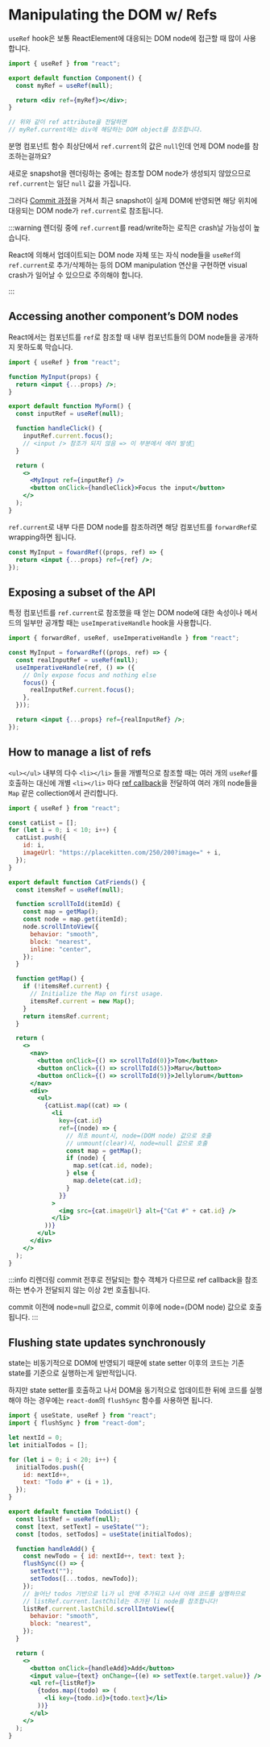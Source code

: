 # Manipulating the DOM w/ Refs

`useRef` hook은 보통 ReactElement에 대응되는 DOM node에 접근할 때 많이 사용합니다.

```jsx
import { useRef } from "react";

export default function Component() {
  const myRef = useRef(null);

  return <div ref={myRef}></div>;
}

// 위와 같이 ref attribute을 전달하면
// myRef.current에는 div에 해당하는 DOM object를 참조합니다.
```

분명 컴포넌트 함수 최상단에서 `ref.current`의 값은 `null`인데 언제 DOM node를 참조하는걸까요?

새로운 snapshot을 렌더링하는 중에는 참조할 DOM node가 생성되지 않았으므로 `ref.current`는 일단 `null` 값을 가집니다.

그러다 [Commit 과정](./render_and_commit.md#committing)을 거쳐서 최근 snapshot이 실제 DOM에 반영되면 해당 위치에 대응되는 DOM node가 `ref.current`로 참조됩니다.

:::warning
렌더링 중에 `ref.current`를 read/write하는 로직은 crash날 가능성이 높습니다.

React에 의해서 업데이트되는 DOM node 자체 또는 자식 node들을 `useRef`의 `ref.current`로 추가/삭제하는 등의 DOM manipulation 연산을 구현하면 visual crash가 일어날 수 있으므로 주의해야 합니다.

:::

## Accessing another component’s DOM nodes

React에서는 컴포넌트를 `ref`로 참조할 때 내부 컴포넌트들의 DOM node들을 공개하지 못하도록 막습니다.

```jsx
import { useRef } from "react";

function MyInput(props) {
  return <input {...props} />;
}

export default function MyForm() {
  const inputRef = useRef(null);

  function handleClick() {
    inputRef.current.focus();
    // <input /> 참조가 되지 않음 => 이 부분에서 에러 발생🚨
  }

  return (
    <>
      <MyInput ref={inputRef} />
      <button onClick={handleClick}>Focus the input</button>
    </>
  );
}
```

`ref.current`로 내부 다른 DOM node를 참조하려면 해당 컴포넌트를 `forwardRef`로 wrapping하면 됩니다.

```jsx
const MyInput = fowardRef((props, ref) => {
  return <input {...props} ref={ref} />;
});
```

## Exposing a subset of the API

특정 컴포넌트를 `ref.current`로 참조했을 때 얻는 DOM node에 대한 속성이나 메서드의 일부만 공개할 때는 `useImperativeHandle` hook을 사용합니다.

```jsx
import { forwardRef, useRef, useImperativeHandle } from "react";

const MyInput = forwardRef((props, ref) => {
  const realInputRef = useRef(null);
  useImperativeHandle(ref, () => ({
    // Only expose focus and nothing else
    focus() {
      realInputRef.current.focus();
    },
  }));

  return <input {...props} ref={realInputRef} />;
});
```

## How to manage a list of refs

`<ul></ul>` 내부의 다수 `<li></li>` 들을 개별적으로 참조할 때는 여러 개의 `useRef`를 호출하는 대신에 개별 `<li></li>` 마다 [ref callback](https://react.dev/reference/react-dom/components/common#ref-callback)을 전달하여 여러 개의 node들을 `Map` 같은 collection에서 관리합니다.

```jsx
import { useRef } from "react";

const catList = [];
for (let i = 0; i < 10; i++) {
  catList.push({
    id: i,
    imageUrl: "https://placekitten.com/250/200?image=" + i,
  });
}

export default function CatFriends() {
  const itemsRef = useRef(null);

  function scrollToId(itemId) {
    const map = getMap();
    const node = map.get(itemId);
    node.scrollIntoView({
      behavior: "smooth",
      block: "nearest",
      inline: "center",
    });
  }

  function getMap() {
    if (!itemsRef.current) {
      // Initialize the Map on first usage.
      itemsRef.current = new Map();
    }
    return itemsRef.current;
  }

  return (
    <>
      <nav>
        <button onClick={() => scrollToId(0)}>Tom</button>
        <button onClick={() => scrollToId(5)}>Maru</button>
        <button onClick={() => scrollToId(9)}>Jellylorum</button>
      </nav>
      <div>
        <ul>
          {catList.map((cat) => (
            <li
              key={cat.id}
              ref={(node) => {
                // 최초 mount시, node=(DOM node) 값으로 호출
                // unmount(clear)시, node=null 값으로 호출
                const map = getMap();
                if (node) {
                  map.set(cat.id, node);
                } else {
                  map.delete(cat.id);
                }
              }}
            >
              <img src={cat.imageUrl} alt={"Cat #" + cat.id} />
            </li>
          ))}
        </ul>
      </div>
    </>
  );
}
```

:::info
리렌더링 commit 전후로 전달되는 함수 객체가 다르므로 ref callback을 참조하는 변수가 전달되지 않는 이상 2번 호출됩니다.

commit 이전에 node=null 값으로, commit 이후에 node=(DOM node) 값으로 호출됩니다.
:::

## Flushing state updates synchronously

state는 비동기적으로 DOM에 반영되기 때문에 state setter 이후의 코드는 기존 state를 기준으로 실행하는게 일반적입니다.

하지만 state setter를 호출하고 나서 DOM을 동기적으로 업데이트한 뒤에 코드를 실행해야 하는 경우에는 `react-dom`의 `flushSync` 함수를 사용하면 됩니다.

```jsx
import { useState, useRef } from "react";
import { flushSync } from "react-dom";

let nextId = 0;
let initialTodos = [];

for (let i = 0; i < 20; i++) {
  initialTodos.push({
    id: nextId++,
    text: "Todo #" + (i + 1),
  });
}

export default function TodoList() {
  const listRef = useRef(null);
  const [text, setText] = useState("");
  const [todos, setTodos] = useState(initialTodos);

  function handleAdd() {
    const newTodo = { id: nextId++, text: text };
    flushSync(() => {
      setText("");
      setTodos([...todos, newTodo]);
    });
    // 늘어난 todos 기반으로 li가 ul 안에 추가되고 나서 아래 코드를 실행하므로
    // listRef.current.lastChild는 추가된 li node를 참조합니다!
    listRef.current.lastChild.scrollIntoView({
      behavior: "smooth",
      block: "nearest",
    });
  }

  return (
    <>
      <button onClick={handleAdd}>Add</button>
      <input value={text} onChange={(e) => setText(e.target.value)} />
      <ul ref={listRef}>
        {todos.map((todo) => (
          <li key={todo.id}>{todo.text}</li>
        ))}
      </ul>
    </>
  );
}
```
